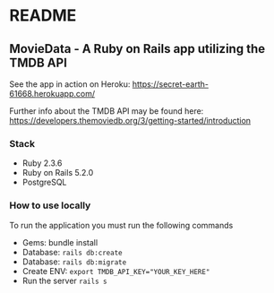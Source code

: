 # README

## MovieData - A Ruby on Rails app utilizing the TMDB API

See the app in action on Heroku: https://secret-earth-61668.herokuapp.com/

Further info about the TMDB API may be found here: https://developers.themoviedb.org/3/getting-started/introduction

### Stack

* Ruby 2.3.6
* Ruby on Rails 5.2.0
* PostgreSQL

### How to use locally

To run the application you must run the following commands

- Gems: bundle install
- Database: `rails db:create`
- Database: `rails db:migrate`
- Create ENV: `export TMDB_API_KEY="YOUR_KEY_HERE"`
- Run the server `rails s`
